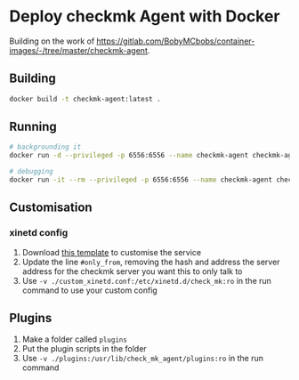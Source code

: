 # Deploy checkmk Agent with Docker

Building on the work of https://gitlab.com/BobyMCbobs/container-images/-/tree/master/checkmk-agent.

## Building
```bash
docker build -t checkmk-agent:latest .
```

## Running
```bash
# backgrounding it
docker run -d --privileged -p 6556:6556 --name checkmk-agent checkmk-agent:latest

# debugging
docker run -it --rm --privileged -p 6556:6556 --name checkmk-agent checkmk-agent:latest bash
```

## Customisation
### xinetd config
1. Download [this template](https://raw.githubusercontent.com/tribe29/checkmk/master/agents/cfg_examples/xinetd.conf) to customise the service
2. Update the line `#only_from`, removing the hash and address the server address for the checkmk server you want this to only talk to
3. Use `-v ./custom_xinetd.conf:/etc/xinetd.d/check_mk:ro` in the run command to use your custom config

## Plugins
1. Make a folder called `plugins`
2. Put the plugin scripts in the folder
3. Use `-v ./plugins:/usr/lib/check_mk_agent/plugins:ro` in the run command
